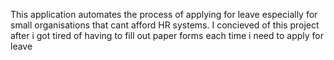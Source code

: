 This application automates the process of applying for leave especially for small organisations that cant afford HR systems. I concieved of this project after i got tired of having to fill out paper forms each time i need to apply for leave